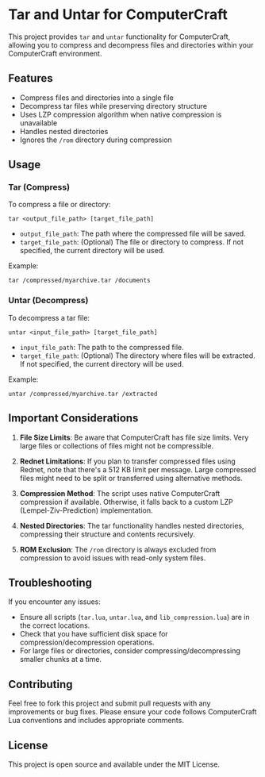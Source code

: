 # Tar and Untar for ComputerCraft

This project provides `tar` and `untar` functionality for ComputerCraft, allowing you to compress and decompress files and directories within your ComputerCraft environment.

## Features

- Compress files and directories into a single file
- Decompress tar files while preserving directory structure
- Uses LZP compression algorithm when native compression is unavailable
- Handles nested directories
- Ignores the `/rom` directory during compression

## Usage

### Tar (Compress)

To compress a file or directory:

```
tar <output_file_path> [target_file_path]
```

- `output_file_path`: The path where the compressed file will be saved.
- `target_file_path`: (Optional) The file or directory to compress. If not specified, the current directory will be used.

Example:
```
tar /compressed/myarchive.tar /documents
```

### Untar (Decompress)

To decompress a tar file:

```
untar <input_file_path> [target_file_path]
```

- `input_file_path`: The path to the compressed file.
- `target_file_path`: (Optional) The directory where files will be extracted. If not specified, the current directory will be used.

Example:
```
untar /compressed/myarchive.tar /extracted
```

## Important Considerations

1. **File Size Limits**: Be aware that ComputerCraft has file size limits. Very large files or collections of files might not be compressible.

2. **Rednet Limitations**: If you plan to transfer compressed files using Rednet, note that there's a 512 KB limit per message. Large compressed files might need to be split or transferred using alternative methods.

3. **Compression Method**: The script uses native ComputerCraft compression if available. Otherwise, it falls back to a custom LZP (Lempel-Ziv-Prediction) implementation.

4. **Nested Directories**: The tar functionality handles nested directories, compressing their structure and contents recursively.

5. **ROM Exclusion**: The `/rom` directory is always excluded from compression to avoid issues with read-only system files.

## Troubleshooting

If you encounter any issues:

- Ensure all scripts (`tar.lua`, `untar.lua`, and `lib_compression.lua`) are in the correct locations.
- Check that you have sufficient disk space for compression/decompression operations.
- For large files or directories, consider compressing/decompressing smaller chunks at a time.

## Contributing

Feel free to fork this project and submit pull requests with any improvements or bug fixes. Please ensure your code follows ComputerCraft Lua conventions and includes appropriate comments.

## License

This project is open source and available under the MIT License.